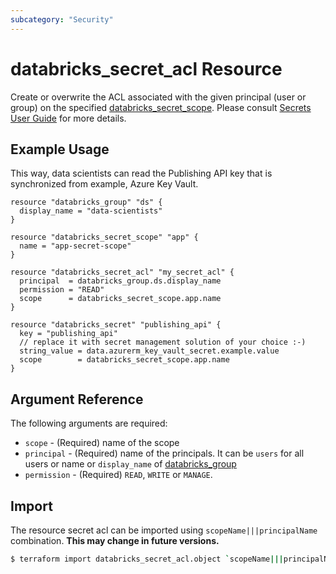 ```yaml
---
subcategory: "Security"
---
```

# databricks_secret_acl Resource

Create or overwrite the ACL associated with the given principal (user or group) on the specified [databricks_secret_scope](secret_scope.md). Please consult [Secrets User Guide](https://docs.databricks.com/security/secrets/index.html#secrets-user-guide) for more details.

## Example Usage

This way, data scientists can read the Publishing API key that is synchronized from example, Azure Key Vault.

```hcl
resource "databricks_group" "ds" {
  display_name = "data-scientists"
}

resource "databricks_secret_scope" "app" {
  name = "app-secret-scope"
}

resource "databricks_secret_acl" "my_secret_acl" {
  principal  = databricks_group.ds.display_name
  permission = "READ"
  scope      = databricks_secret_scope.app.name
}

resource "databricks_secret" "publishing_api" {
  key = "publishing_api"
  // replace it with secret management solution of your choice :-)
  string_value = data.azurerm_key_vault_secret.example.value
  scope        = databricks_secret_scope.app.name
}
```

## Argument Reference

The following arguments are required:

* `scope` - (Required) name of the scope
* `principal` - (Required) name of the principals. It can be `users` for all users or name or `display_name` of [databricks_group](group.md)
* `permission` - (Required) `READ`, `WRITE` or `MANAGE`. 

## Import

The resource secret acl can be imported using `scopeName|||principalName` combination. **This may change in future versions.**

```bash
$ terraform import databricks_secret_acl.object `scopeName|||principalName`
```
